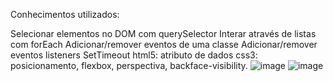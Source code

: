 Conhecimentos utilizados:

Selecionar elementos no DOM com querySelector Interar através de listas com forEach Adicionar/remover eventos de uma classe Adicionar/remover eventos listeners SetTimeout html5: atributo de dados css3: posicionamento, flexbox, perspectiva, backface-visibility.
![image](https://user-images.githubusercontent.com/94652044/175363634-825c8297-c295-4f35-bc8f-b1eaf1d1a97e.png)
![image](https://user-images.githubusercontent.com/94652044/175363794-89bc337c-0dfa-4e7a-8ff7-299ca25e646f.png)
